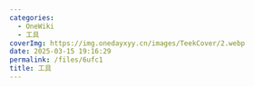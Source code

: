 ```yaml
---
categories:
  - OneWiki
  - 工具
coverImg: https://img.onedayxyy.cn/images/TeekCover/2.webp
date: 2025-03-15 19:16:29
permalink: /files/6ufc1
title: 工具
---
```

